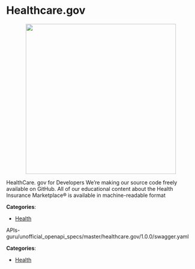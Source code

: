 # Healthcare.gov
<p align="center">
    <img width="400" src="https://raw.githubusercontent.com/apis-list/apis-list/apis/healthcare-gov/logo_256x256.png" />
</p>

HealthCare. gov for Developers We’re making our source code freely available on GitHub. All of our educational content about the Health Insurance Marketplace® is available in machine-readable format



**Categories**:
- [Health](https://github.com/apis-list/apis-list#health)



APIs-guru/unofficial_openapi_specs/master/healthcare.gov/1.0.0/swagger.yaml


**Categories**:
- [Health](https://github.com/apis-list/apis-list#health)



